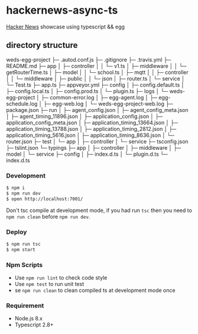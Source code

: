 # hackernews-async-ts

[Hacker News](https://news.ycombinator.com/) showcase using typescript && egg

## directory structure
weds-egg-project
├─ .autod.conf.js
├─ .gitignore
├─ .travis.yml
├─ README.md
├─ app
│    ├─ controller
│    │    └─ v1.ts
│    ├─ middleware
│    │    └─ getRouterTime.ts
│    ├─ model
│    │    └─ school.ts
│    ├─ mqtt
│    │    ├─ controller
│    │    └─ middleware
│    ├─ public
│    │    └─ json
│    ├─ router.ts
│    └─ service
│           └─ Test.ts
├─ app.ts
├─ appveyor.yml
├─ config
│    ├─ config.default.ts
│    ├─ config.local.ts
│    ├─ config.prod.ts
│    └─ plugin.ts
├─ logs
│    └─ weds-egg-project
│           ├─ common-error.log
│           ├─ egg-agent.log
│           ├─ egg-schedule.log
│           ├─ egg-web.log
│           └─ weds-egg-project-web.log
├─ package.json
├─ run
│    ├─ agent_config.json
│    ├─ agent_config_meta.json
│    ├─ agent_timing_11896.json
│    ├─ application_config.json
│    ├─ application_config_meta.json
│    ├─ application_timing_13664.json
│    ├─ application_timing_13788.json
│    ├─ application_timing_2812.json
│    ├─ application_timing_5616.json
│    ├─ application_timing_8636.json
│    └─ router.json
├─ test
│    └─ app
│           ├─ controller
│           └─ service
├─ tsconfig.json
├─ tslint.json
└─ typings
    ├─ app
    │    ├─ controller
    │    ├─ middleware
    │    ├─ model
    │    └─ service
    ├─ config
    │    ├─ index.d.ts
    │    └─ plugin.d.ts
    └─ index.d.ts

### Development

```bash
$ npm i
$ npm run dev
$ open http://localhost:7001/
```

Don't tsc compile at development mode, if you had run `tsc` then you need to `npm run clean` before `npm run dev`.

### Deploy

```bash
$ npm run tsc
$ npm start
```

### Npm Scripts

- Use `npm run lint` to check code style
- Use `npm test` to run unit test
- se `npm run clean` to clean compiled ts at development mode once

### Requirement

- Node.js 8.x
- Typescript 2.8+
